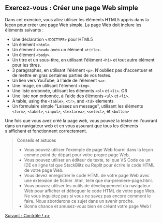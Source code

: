 ## Exercez-vous : Créer une page Web simple

Dans cet exercice, vous allez utiliser les éléments HTML5 appris dans la leçon pour créer une page Web simple. La page Web doit inclure les éléments suivants :

- Une déclaration `<!DOCTYPE>` pour HTML5
- Un élément `<html>`.
- Un élément `<head>` avec un élément `<title>`.
- Un élément `<body>`.
- Un titre et un sous-titre, en utilisant l'élément `<h1>` et tout autre élément pour les titres.
- 3 paragraphes, en utilisant l'élément `<p>`. N'oubliez pas d'accentuer et de mettre en gras certaines parties de vos textes.
- Un lien vers YouTube, à l'aide de l'élément `<a>`.
- Une image, en utilisant l'élément `<img>`.
- Une liste ordonnée, utilisant les éléments `<ol>` et `<li>`. 
OR
- Une liste non ordonnée, à l'aide des éléments `<ul>` et `<li>`.
- A table, using the `<table>`, `<tr>`, and `<td>` elements
- Un formulaire simple "Laissez un message", utilisant les éléments `<form>`, `<label>`, `<input>`, `<textarea>`, `<select>`, et `<button>`

Une fois que vous avez créé la page web, vous pouvez la tester en l'ouvrant dans un navigateur web et en vous assurant que tous les éléments s'affichent et fonctionnent correctement.

> Conseils et astuces
> - Vous pouvez utiliser l'exemple de page Web fourni dans la leçon comme point de départ pour votre propre page Web.
> - Vous pouvez utiliser un éditeur de texte, tel que VS Code ou un IDE en ligne tel que StackBlitz ou Replit pour écrire le code HTML de votre page Web.
> - Vous devez enregistrer le code HTML de votre page Web avec une extension de fichier .html, telle que ma-premiere-page.html.
> - Vous pouvez utiliser les outils de développement du navigateur Web pour afficher et déboguer le code HTML de votre page Web. Ne vous inquiétez pas si vous ne savez pas encore comment le faire. Nous aborderons ce sujet dans un avenir proche.
> - Bonne chance et amusez-vous bien en créant votre page Web !

[Suivant : Contrôle ! >>](https://github.com/Le-BootCamp-Grow/supports-de-cours/blob/main/notes-de-cours/niveau-d-entree/developpeur-web/semaine_1_jour_1/quiz.md)